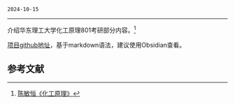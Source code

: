 `2024-10-15`

---

介绍华东理工大学化工原理801考研部分内容。[^ref1]

[项目github地址](https://github.com/hhlans/INFO)，基于markdown语法，建议使用Obsidian查看。


## 参考文献
[^ref1]: [陈敏恒《化工原理》](https://baike.baidu.com/item/%E5%8C%96%E5%B7%A5%E5%8E%9F%E7%90%86/59107530?fr=ge_ala)


